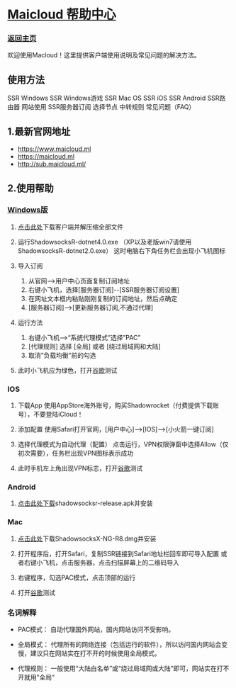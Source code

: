 # [Maicloud 帮助中心](/README.md)

### [返回主页](/README.md)

欢迎使用Macloud！这里提供客户端使用说明及常见问题的解决方法。

## 使用方法
SSR Windows
SSR Windows游戏
SSR Mac OS
SSR iOS
SSR Android
SSR路由器
网站使用
SSR服务器订阅
选择节点
中转规则
常见问题（FAQ）









## 1.最新官网地址
- https://www.maicloud.ml 
- https://maicloud.ml 
- http://sub.maicloud.ml/

## 2.使用帮助
### [Windows版](help/windows.md)
1.  [点击此处](http://pd6jw15xn.bkt.clouddn.com/Shadow5ocksR-4.7.0.7z)下载客户端并解压缩全部文件

2.  运行ShadowsocksR-dotnet4.0.exe
    （XP以及老版win7请使用ShadowsocksR-dotnet2.0.exe）
    这时电脑右下角任务栏会出现小飞机图标
    
3.  导入订阅
    1. 从官网-->用户中心页面复制订阅地址
    2. 右键小飞机，选择[服务器订阅]--[SSR服务器订阅设置]
    3. 在网址文本框内粘贴刚刚复制的订阅地址，然后点确定
    4. [服务器订阅]-->[更新服务器订阅,不通过代理]

4.  运行方法
    1. 右键小飞机-->“系统代理模式”选择”PAC”
    2. [代理规则] 选择 [全局] 或者 [绕过局域网和大陆]
    3. 取消”负载均衡”前的勾选
    
5.  此时小飞机应为绿色，打开[谷歌](https://google.com/)测试

### IOS

1.  下载App
    使用AppStore海外账号，购买Shadowrocket（付费提供下载账号），不要登陆iCloud！

2.  添加配置
    使用Safari打开官网，[用户中心]-->[IOS]-->[小火箭一键订阅]

3.  选择代理模式为自动代理（配置）
    点击运行，VPN权限弹窗中选择Allow（仅初次需要），任务栏出现VPN图标表示成功

4.  此时手机左上角出现VPN标志，打开[谷歌](https://google.com/)测试

### Android

1.  [点击此处下载](https://github.com/shadowsocksrr/shadowsocksr-android/releases/download/3.5.4/shadowsocksr-android-3.5.4.apk)shadowsocksr-release.apk并安装



### Mac

1.  [点击此处](http://pd6jw15xn.bkt.clouddn.com/ShadowsocksX-NG-R8.dmg)下载ShadowsocksX-NG-R8.dmg并安装

2.  打开程序后，打开Safari，复制SSR链接到Safari地址栏回车即可导入配置
    或者右键小飞机，点击服务器，点击扫描屏幕上的二维码导入

3.  右键程序，勾选PAC模式，点击顶部的运行

4.  打开[谷歌](https://google.com/)测试

### 名词解释

*   PAC模式：
    自动代理国外网站，国内网站访问不受影响。

*   全局模式：
    代理所有的网络连接（包括运行的软件），所以访问国内网站会变慢，建议只在网站实在打不开的时候使用全局模式。

*   代理规则：
    一般使用“大陆白名单”或“绕过局域网或大陆”即可，网站实在打不开就用”全局“

